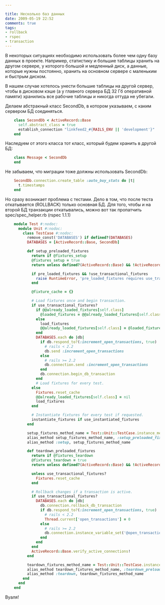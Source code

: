 ```yaml
---

title: Несколько баз данных
date: 2009-05-19 22:52
comments: true
tags: 
- rollback
- rspec
- transaction
---
```


В некоторых ситуациях необходимо использовать более чем одну базу данных в проекте. Например, статистику и большие
таблицы хранить на другом сервере, у которого большой и медленный диск, а данные, которые нужны постоянно, хранить на
основном сервере с маленьким и быстрым диском.

В нашем случае хотелось унести большие таблицы на другой сервер, чтобы в дисковом кэше (а у главного сервера БД 32 Гб
оперативной памяти) хранились все рабочие таблицы и никогда оттуда не убегали.

Делаем абстракный класс SecondDb, в котором указываем, с каким сервером БД соединяться.

``` ruby
    class SecondDb < ActiveRecord::Base
      self.abstract_class = true
      establish_connection "linkfeed2_#{RAILS_ENV || 'development'}"
    end
```

Наследуем от этого класса тот класс, который будем хранить в другой БД:

``` ruby
    class Message < SecondDb
    end
```


Не забываем, что миграции тоже должны использовать SecondDb:

``` ruby
    SecondDb.connection.create_table :auto_buy_stats do |t|
      t.timestamps
    end
```

Но сразу возникает проблема с тестами. Дело в том, что после теста откатывается (ROLLBACK) только основная БД. Для того,
чтобы и на второй БД транзакции откатывались, можно вот так пропатчить spec/spec_helper.rb (rspec 1.1.1)

``` ruby
    module Test #:nodoc:
      module Unit #:nodoc:
        class TestCase #:nodoc:
          remove_const('DATABASES') if defined?(DATABASES)
          DATABASES = [ActiveRecord::Base, SecondDb]

          def setup_preloaded_fixtures
            return if @fixtures_setup
            @fixtures_setup = true
            return unless defined?(ActiveRecord::Base) && !ActiveRecord::Base.configurations.blank?

            if pre_loaded_fixtures && !use_transactional_fixtures
              raise RuntimeError, 'pre_loaded_fixtures requires use_transactional_fixtures'
            end

            @fixture_cache = {}

            # Load fixtures once and begin transaction.
            if use_transactional_fixtures?
              if @@already_loaded_fixtures[self.class]
                @loaded_fixtures = @@already_loaded_fixtures[self.class]
              else
                load_fixtures
                @@already_loaded_fixtures[self.class] = @loaded_fixtures
              end
              DATABASES.each do |db|
                if db.respond_to?(:increment_open_transactions, true)
                  # rails < 2.2
                  db.send :increment_open_transactions
                else
                  # rails >= 2.2
                  db.connection.send :increment_open_transactions
                end
                db.connection.begin_db_transaction
              end
              # Load fixtures for every test.
            else
              Fixtures.reset_cache
              @@already_loaded_fixtures[self.class] = nil
              load_fixtures
            end

            # Instantiate fixtures for every test if requested.
            instantiate_fixtures if use_instantiated_fixtures
          end

          setup_fixtures_method_name = Test::Unit::TestCase.instance_methods.include?('setup_fixtures') ? :setup_fixtures : :setup_with_fixtures
          alias_method setup_fixtures_method_name, :setup_preloaded_fixtures
          alias_method :setup, setup_fixtures_method_name

          def teardown_preloaded_fixtures
            return if @fixtures_teardown
            @fixtures_teardown = true
            return unless defined?(ActiveRecord::Base) && !ActiveRecord::Base.configurations.blank?

            unless use_transactional_fixtures?
              Fixtures.reset_cache
            end

            # Rollback changes if a transaction is active.
            if use_transactional_fixtures?
              DATABASES.each do |db|
                db.connection.rollback_db_transaction
                if db.respond_to?(:increment_open_transactions, true)
                  # rails < 2.2
                  Thread.current['open_transactions'] = 0
                else
                  # rails >= 2.2
                  db.connection.instance_variable_set('@open_transactions',0)
                end
              end
            end
            ActiveRecord::Base.verify_active_connections!
          end

          teardown_fixtures_method_name = Test::Unit::TestCase.instance_methods.include?('teardown_fixtures') ? :teardown_fixtures : :teardown_with_fixtures
          alias_method teardown_fixtures_method_name, :teardown_preloaded_fixtures
          alias_method :teardown, teardown_fixtures_method_name
        end
      end
    end
```

Вуаля!
